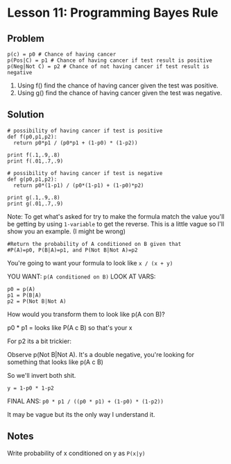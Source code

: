 # Lesson 11: Programming Bayes Rule

## Problem 
```
p(c) = p0 # Chance of having cancer
p(Pos|C) = p1 # Chance of having cancer if test result is positive
p(Neg|Not C) = p2 # Chance of not having cancer if test result is negative
```

1. Using f() find the chance of having cancer given the test was positive.
2. Using g() find the chance of having cancer given the test was negative.

## Solution
```
# possibility of having cancer if test is positive
def f(p0,p1,p2):
  return p0*p1 / (p0*p1 + (1-p0) * (1-p2))

print f(.1,.9,.8)
print f(.01,.7,.9)

# possibility of having cancer if test is negative
def g(p0,p1,p2):
  return p0*(1-p1) / (p0*(1-p1) + (1-p0)*p2)

print g(.1,.9,.8)
print g(.01,.7,.9)
```
Note: To get what's asked for try to make the formula match the value you'll be getting by using `1-variable` to get the reverse. This is a little vague so I'll show you an example. (I might be wrong)

```
#Return the probability of A conditioned on B given that 
#P(A)=p0, P(B|A)=p1, and P(Not B|Not A)=p2 
```

You're going to want your formula to look like
`x / (x + y)`

YOU WANT: `p(A conditioned on B)`
LOOK AT VARS:
```
p0 = p(A)
p1 = P(B|A)
p2 = P(Not B|Not A)
```

How would you transform them to look like p(A con B)?

p0 * p1 = looks like P(A c B) so that's your x

For p2 its a bit trickier:

Observe p(Not B|Not A). It's a double negative, you're looking for something that looks like p(A c B)

So we'll invert both shit.

`y = 1-p0 * 1-p2 `

FINAL ANS: `p0 * p1 / ((p0 * p1) + (1-p0) * (1-p2))`

It may be vague but its the only way I understand it.

## Notes

Write probability of x conditioned on y as 
`P(x|y)`
